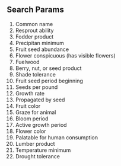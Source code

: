 ## Search Params

1. Common name
2. Resprout ability
3. Fodder product
4. Precipitan minimum
5. Fruit seed abundance
6. Flower conspicuous (has visible flowers)
7. Fuelwood
8. Berry, nut, or seed product
9. Shade tolerance
10. Fruit seed period beginning
11. Seeds per pound
12. Growth rate
13. Propagated by seed
14. Fruit color
15. Graze for animal
16. Bloom period
17. Active growth period
18. Flower color
19. Palatable for human consumption
20. Lumber product
21. Temperature minimum
22. Drought tolerance